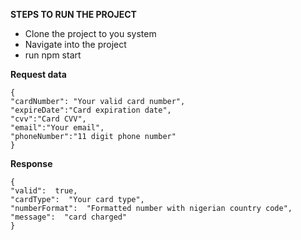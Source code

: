 **STEPS TO RUN THE PROJECT**

 - Clone the project to you system
 - Navigate into the project
 - run npm start

**Request data**

    {
    "cardNumber": "Your valid card number",
    "expireDate":"Card expiration date",
    "cvv":"Card CVV",
    "email":"Your email",
    "phoneNumber":"11 digit phone number"
    }
**Response**

    {
    "valid":  true,
    "cardType":  "Your card type",
    "numberFormat":  "Formatted number with nigerian country code",
    "message":  "card charged"
    }
